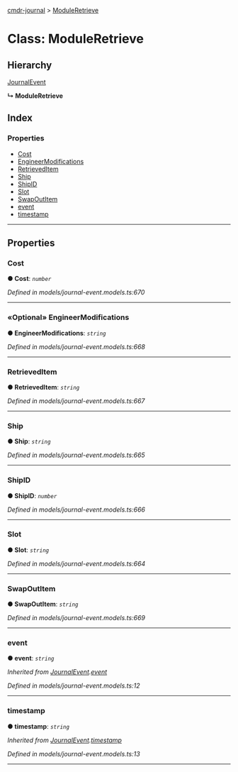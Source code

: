 [cmdr-journal](../README.md) > [ModuleRetrieve](../classes/moduleretrieve.md)



# Class: ModuleRetrieve

## Hierarchy


 [JournalEvent](journalevent.md)

**↳ ModuleRetrieve**







## Index

### Properties

* [Cost](moduleretrieve.md#cost)
* [EngineerModifications](moduleretrieve.md#engineermodifications)
* [RetrievedItem](moduleretrieve.md#retrieveditem)
* [Ship](moduleretrieve.md#ship)
* [ShipID](moduleretrieve.md#shipid)
* [Slot](moduleretrieve.md#slot)
* [SwapOutItem](moduleretrieve.md#swapoutitem)
* [event](moduleretrieve.md#event)
* [timestamp](moduleretrieve.md#timestamp)



---
## Properties
<a id="cost"></a>

###  Cost

**●  Cost**:  *`number`* 

*Defined in models/journal-event.models.ts:670*





___

<a id="engineermodifications"></a>

### «Optional» EngineerModifications

**●  EngineerModifications**:  *`string`* 

*Defined in models/journal-event.models.ts:668*





___

<a id="retrieveditem"></a>

###  RetrievedItem

**●  RetrievedItem**:  *`string`* 

*Defined in models/journal-event.models.ts:667*





___

<a id="ship"></a>

###  Ship

**●  Ship**:  *`string`* 

*Defined in models/journal-event.models.ts:665*





___

<a id="shipid"></a>

###  ShipID

**●  ShipID**:  *`number`* 

*Defined in models/journal-event.models.ts:666*





___

<a id="slot"></a>

###  Slot

**●  Slot**:  *`string`* 

*Defined in models/journal-event.models.ts:664*





___

<a id="swapoutitem"></a>

###  SwapOutItem

**●  SwapOutItem**:  *`string`* 

*Defined in models/journal-event.models.ts:669*





___

<a id="event"></a>

###  event

**●  event**:  *`string`* 

*Inherited from [JournalEvent](journalevent.md).[event](journalevent.md#event)*

*Defined in models/journal-event.models.ts:12*





___

<a id="timestamp"></a>

###  timestamp

**●  timestamp**:  *`string`* 

*Inherited from [JournalEvent](journalevent.md).[timestamp](journalevent.md#timestamp)*

*Defined in models/journal-event.models.ts:13*





___


